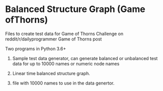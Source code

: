 # Balanced Structure Graph (Game ofThorns)
Files to create test data for Game of Thorns Challenge on reddit/r/dailyprogrammer Game of Thorns post

Two programs in Python 3.6+

1. Sample test data generator, can generate balanced or unbalanced test data for up to 10000 names or numeric node names

2. Linear time balanced structure graph.

3. file with 10000 names to use in the data genertor.
